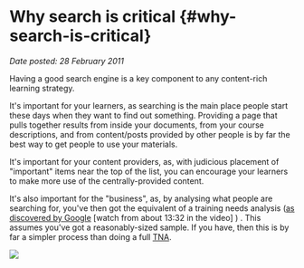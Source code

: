 # Why search is critical {#why-search-is-critical}

_Date posted: 28 February 2011_

Having a good search engine is a key component to any content-rich learning strategy.

It's important for your learners, as searching is the main place people start these days when they want to find out something. Providing a page that pulls together results from inside your documents, from your course descriptions, and from content/posts provided by other people is by far the best way to get people to use your materials.

It's important for your content providers, as, with judicious placement of "important" items near the top of the list, you can encourage your learners to make more use of the centrally-provided content.

It's also important for the "business", as, by analysing what people are searching for, you've then got the equivalent of a training needs analysis ([as discovered by Google](http://www.youtube.com/watch?v=KJ-bMbynst0) [watch from about 13:32 in the video] ) . This assumes you've got a reasonably-sized sample. If you have, then this is by far a simpler process than doing a full [TNA](http://en.wikipedia.org/wiki/Training_needs_analysis).

[![](./assets/wolfram_alpha.png)](http://www.wolframalpha.com/)